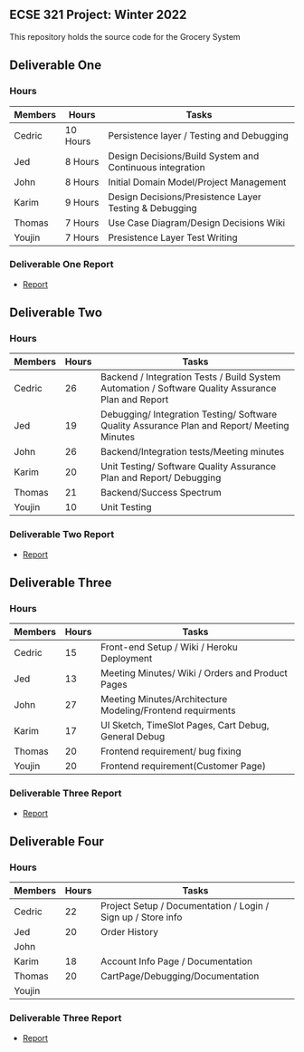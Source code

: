 ## ECSE 321 Project: Winter 2022

This repository holds the source code for the Grocery System

## Deliverable One
### Hours
| Members  | Hours | Tasks |
| ------------- | ------------- | ------------- |
| Cedric  | 10 Hours  | Persistence layer / Testing and Debugging |
| Jed  | 8 Hours| Design Decisions/Build System and Continuous integration |
| John  | 8 Hours | Initial Domain Model/Project Management |
| Karim  | 9 Hours | Design Decisions/Presistence Layer Testing & Debugging |
| Thomas  | 7 Hours  | Use Case Diagram/Design Decisions Wiki |
| Youjin  | 7 Hours | Presistence Layer Test Writing |
### Deliverable One Report
* [Report](https://github.com/McGill-ECSE321-Winter2022/project-group-group-04/wiki)

## Deliverable Two
### Hours
| Members  | Hours | Tasks |
| ------------- | ------------- | ------------- |
| Cedric  |  26  | Backend / Integration Tests / Build System Automation / Software Quality Assurance Plan and Report |
| Jed  |  19 | Debugging/ Integration Testing/ Software Quality Assurance Plan and Report/ Meeting Minutes |
| John  |  26 | Backend/Integration tests/Meeting minutes |
| Karim  |  20 | Unit Testing/ Software Quality Assurance Plan and Report/ Debugging |
| Thomas  |  21  | Backend/Success Spectrum |
| Youjin  |  10 |  Unit Testing  |
### Deliverable Two Report
* [Report](https://github.com/McGill-ECSE321-Winter2022/project-group-group-04/wiki)

## Deliverable Three
### Hours
| Members  | Hours | Tasks |
| ------------- | ------------- | ------------- |
| Cedric  | 15 | Front-end Setup / Wiki / Heroku Deployment |
| Jed  |  13  | Meeting Minutes/ Wiki / Orders and Product Pages  |
| John  | 27  | Meeting Minutes/Architecture Modeling/Frontend requirments |
| Karim  | 17  | UI Sketch, TimeSlot Pages, Cart Debug, General Debug |
| Thomas  |  20  | Frontend requirement/ bug fixing |
| Youjin  |  20 |  Frontend requirement(Customer Page)  |
### Deliverable Three Report
* [Report](https://github.com/McGill-ECSE321-Winter2022/project-group-group-04/wiki)

## Deliverable Four
### Hours
| Members  | Hours | Tasks |
| ------------- | ------------- | ------------- |
| Cedric  | 22 | Project Setup / Documentation / Login / Sign up / Store info |
| Jed  |  20  | Order History  |
| John  |  |  |
| Karim  | 18 | Account Info Page / Documentation |
| Thomas  | 20 | CartPage/Debugging/Documentation |
| Youjin  | |   |
### Deliverable Three Report
* [Report](https://github.com/McGill-ECSE321-Winter2022/project-group-group-04/wiki)
